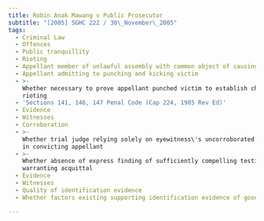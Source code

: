 ```yaml
---
title: Robin Anak Mawang v Public Prosecutor
subtitle: "[2005] SGHC 222 / 30\_November\_2005"
tags:
  - Criminal Law
  - Offences
  - Public tranquillity
  - Rioting
  - Appellant member of unlawful assembly with common object of causing hurt
  - Appellant admitting to punching and kicking victim
  - >-
    Whether necessary to prove appellant punched victim to establish charge of
    rioting
  - 'Sections 141, 146, 147 Penal Code (Cap 224, 1985 Rev Ed)'
  - Evidence
  - Witnesses
  - Corroboration
  - >-
    Whether trial judge relying solely on eyewitness\'s uncorroborated testimony
    in convicting appellant
  - >-
    Whether absence of express finding of sufficiently compelling testimony
    warranting acquittal
  - Evidence
  - Witnesses
  - Quality of identification evidence
  - Whether factors existing supporting identification evidence of good quality

---
```


